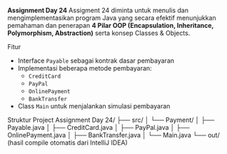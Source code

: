 **Assignment Day 24**
Assigment 24 diminta untuk menulis dan mengimplementasikan program Java yang secara efektif 
menunjukkan pemahaman dan penerapan **4 Pilar OOP (Encapsulation, Inheritance, Polymorphism, Abstraction)** serta konsep Classes & Objects.

Fitur
- Interface `Payable` sebagai kontrak dasar pembayaran
- Implementasi beberapa metode pembayaran:
  - `CreditCard`
  - `PayPal`
  - `OnlinePayment`
  - `BankTransfer`
- Class `Main` untuk menjalankan simulasi pembayaran

Struktur Project
Assignment Day 24/
├── src/
│ └── Payment/
│ ├── Payable.java
│ ├── CreditCard.java
│ ├── PayPal.java
│ ├── OnlinePayment.java
│ ├── BankTransfer.java
│ └── Main.java
└── out/ (hasil compile otomatis dari IntelliJ IDEA)
